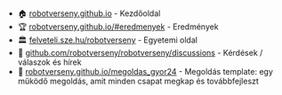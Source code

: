 - :house: [robotverseny.github.io](https://robotverseny.github.io/) - Kezdőoldal
- :trophy: [robotverseny.github.io/#eredmenyek](https://robotverseny.github.io/#eredmenyek) - Eredmények
- 🏛  [felveteli.sze.hu/robotverseny](https://felveteli.sze.hu/robotverseny) - Egyetemi oldal
- :loudspeaker: [github.com/robotverseny/robotverseny/discussions](https://github.com/robotverseny/robotverseny/discussions) - Kérdések / válaszok és hírek
- :robot: [robotverseny.github.io/megoldas_gyor24](https://robotverseny.github.io/megoldas_gyor24/) - Megoldás template: egy működő megoldás, amit minden csapat megkap és továbbfejleszt
